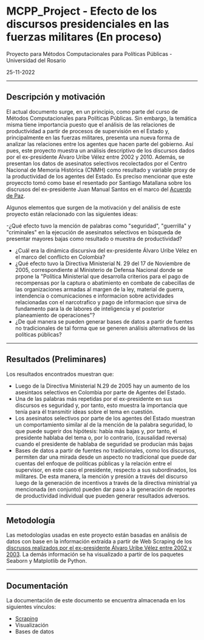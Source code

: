 # MCPP_Project - Efecto de los discursos presidenciales en las fuerzas militares (En proceso)

Proyecto para Métodos Computacionales para Políticas Públicas - Universidad del Rosario

25-11-2022

---

## Descripción  y motivación

El actual documento surge, en un principio, como parte del curso de Métodos Computacionales para Políticas Públicas. Sin embargo, la temática misma tiene importancia puesto que el análisis de las relaciones de productividad a partir de procesos de supervisión en el Estado y, principalmente en las fuerzas militares, presenta una nueva forma de analizar las relaciones entre los agentes que hacen parte del gobierno. Así pues, este proyecto muestra un análisis descriptivo de los discursos dados por el ex-presidente Álvaro Uribe Vélez entre 2002 y 2010. Además, se presentan los datos de asesinatos selectivos recolectados por el Centro Nacional de Memoria Histórica (CNMH) como resultado y variable proxy de la productividad de los agentes del Estado. Es preciso mencionar que este proyeccto tomó como base el resentado por Santiago Matallana sobre los discrusos del ex-presidente Juan Manual Santos en el marco del [Acuerdo de Paz](https://github.com/smatallana/presidential_speeches).

Algunos elementos que surgen de la motivación y del análisis de este proyecto están relacionado con las siguientes ideas:

-¿Qué efecto tuvo la mención de palabras como "seguridad", "guerrilla" y "criminales" en la ejecución de asesinatos selectivos en búsqueda de presentar mayores bajas como resultado o muestra de productividad?
- ¿Cuál era la dinámica discursiva del ex-presidente Álvaro Uribe Vélez en el marco del conflicto en Colombia?
- ¿Qué efecto tuvo la Directiva Ministerial N. 29 del 17 de Noviembre de 2005, correspondiente al Ministerio de Defensa Nacional donde se prpone la "Política Ministerial que desarrolla criterios para el pago de recompensas por la captura o abatimiento en combate de cabecillas de las organizaciones armadas al margen de la ley, material de guerra, intendencia o comunicaciones e informacion sobre actividades relacionadas con el narcotrafico y pago de informacion que sirva de fundamento para la de labores de inteligencia y el posterior planeamiento de operaciones"?
- ¿De qué manera se pueden generar bases de datos a partir de fuentes no tradicionales de tal forma que se generen análisis alternativos de las políticas públicas?

---

## Resultados (Preliminares)

Los resultados encontrados muestran que:

- Luego de la Directiva Ministerial N.29 de 2005 hay un aumento de los asesintaos selectivos en Colombia por parte de Agentes del Estado.
- Una de las palabras más repetidas por el ex-presidente en sus discursos es seguridad y, por tanto, esto muestra la importancia que tenía para él transmitir ideas sobre el tema en cuestión.
- Los asesinatos selectivos por parte de los agentes del Estado muestran un comportamiento similar al de la mención de la palabra seguridad, lo que puede sugerir dos hipótesis: había más bajas y, por tanto, el presidente hablaba del tema o, por lo contrario, (causalidad reversa) cuando el presidente de hablaba de seguridad se producían más bajas
- Bases de datos a partir de fuentes no tradicionales, como los discursos, permiten dar una mirada desde un aspecto no tradicional que puede dar cuentas del enfoque de políticas públicas y la relación entre el supervisor, en este caso el presidente, respecto a sus subordinados, los militares. De esta manera, la mención y presión a través del discurso luego de la generación de incentivos a través de la directiva ministrial ya mencionada (en conjunto) pueden dar paso a la generación de reportes de productividad individual que pueden generar resultados adversos.


---

## Metodología

Las metodologías usadas en este proyecto están basadas en análisis de datos con base en la información extraída a partir de Web Scraping de los [discrusos realizados por el ex-presidente Álvaro Uribe Vélez entre 2002 y 2003](http://historico.presidencia.gov.co/discursos/index.htm). La demás información se ha visualizado a partir de los paquetes Seaborn y Matplotlib de Python.

---

## Documentación

La documentación de este documento se encuentra almacenada en los siguientes vínculos:

- [Scraping](https://github.com/mpedrazaa/MCPP_Project/blob/main/Uribe%20-%20Scrapping.ipynb)
- Visualización
- Bases de datos
